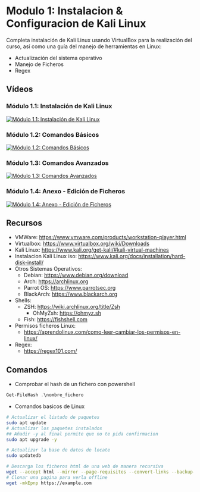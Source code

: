 # Modulo 1: Instalacion & Configuracion de Kali Linux

Completa instalación de Kali Linux usando VirtualBox para la realización del curso, así como una guía del manejo de herramientas en Linux:
- Actualización del sistema operativo
- Manejo de Ficheros
- Regex

## Vídeos

### Módulo 1.1: Instalación de Kali Linux

[![Módulo 1.1: Instalación de Kali Linux](https://img.youtube.com/vi/vALesUdqTTg/0.jpg)](https://www.youtube.com/watch?v=vALesUdqTTg)

### Módulo 1.2: Comandos Básicos

[![Módulo 1.2: Comandos Básicos](https://img.youtube.com/vi/HEHeFDw5e7M/0.jpg)](https://www.youtube.com/watch?v=HEHeFDw5e7M)

### Módulo 1.3: Comandos Avanzados

[![Módulo 1.3: Comandos Avanzados](https://img.youtube.com/vi/kYt5_DrecYo/0.jpg)](https://www.youtube.com/watch?v=kYt5_DrecYo)

### Módulo 1.4: Anexo - Edición de Ficheros

[![Módulo 1.4: Anexo - Edición de Ficheros](https://img.youtube.com/vi/yFUUlofA7rw/0.jpg)](https://www.youtube.com/watch?v=yFUUlofA7rw)

## Recursos

- VMWare: https://www.vmware.com/products/workstation-player.html
- Virtualbox: https://www.virtualbox.org/wiki/Downloads
- Kali Linux: https://www.kali.org/get-kali/#kali-virtual-machines
- Instalacion Kali Linux iso: https://www.kali.org/docs/installation/hard-disk-install/
- Otros Sistemas Operativos:
    - Debian: https://www.debian.org/download
    - Arch: https://archlinux.org
    - Parrot OS: https://www.parrotsec.org
    - BlackArch: https://www.blackarch.org
- Shells:
    - ZSH: https://wiki.archlinux.org/title/Zsh
        - OhMyZsh: https://ohmyz.sh
    - Fish: https://fishshell.com
- Permisos ficheros Linux:
    - https://aprendolinux.com/como-leer-cambiar-los-permisos-en-linux/
- Regex:
    - https://regex101.com/

## Comandos

- Comprobar el hash de un fichero con powershell

```powershell
Get-FileHash .\nombre_fichero
```

- Comandos basicos de Linux

```bash
# Actualizar el listado de paquetes
sudo apt update
# Actualizar los paquetes instalados
## Añadir -y al final permite que no te pida confirmacion
sudo apt upgrade -y

# Actualizar la base de datos de locate
sudo updatedb

# Descarga los ficheros html de una web de manera recursiva
wget --accept html --mirror --page-requisites --convert-links --backup-converted --no-parent https://example.com
# Clonar una pagina para verla offline
wget -mkEpnp https://example.com
```
